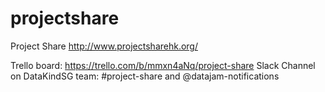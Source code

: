 # projectshare
 Project Share  http://www.projectsharehk.org/

 Trello board: https://trello.com/b/mmxn4aNq/project-share
 Slack Channel on DataKindSG team: #project-share and @datajam-notifications
